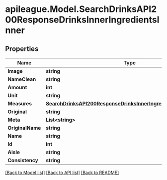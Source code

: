 # apileague.Model.SearchDrinksAPI200ResponseDrinksInnerIngredientsInner

## Properties

Name | Type | Description | Notes
------------ | ------------- | ------------- | -------------
**Image** | **string** |  | [optional] 
**NameClean** | **string** |  | [optional] 
**Amount** | **int** |  | [optional] 
**Unit** | **string** |  | [optional] 
**Measures** | [**SearchDrinksAPI200ResponseDrinksInnerIngredientsInnerMeasures**](SearchDrinksAPI200ResponseDrinksInnerIngredientsInnerMeasures.md) |  | [optional] 
**Original** | **string** |  | [optional] 
**Meta** | **List&lt;string&gt;** |  | [optional] 
**OriginalName** | **string** |  | [optional] 
**Name** | **string** |  | [optional] 
**Id** | **int** |  | [optional] 
**Aisle** | **string** |  | [optional] 
**Consistency** | **string** |  | [optional] 

[[Back to Model list]](../README.md#documentation-for-models) [[Back to API list]](../README.md#documentation-for-api-endpoints) [[Back to README]](../README.md)

